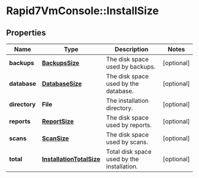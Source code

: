 # Rapid7VmConsole::InstallSize

## Properties
Name | Type | Description | Notes
------------ | ------------- | ------------- | -------------
**backups** | [**BackupsSize**](BackupsSize.md) | The disk space used by backups. | [optional] 
**database** | [**DatabaseSize**](DatabaseSize.md) | The disk space used by the database. | [optional] 
**directory** | **File** | The installation directory. | [optional] 
**reports** | [**ReportSize**](ReportSize.md) | The disk space used by reports. | [optional] 
**scans** | [**ScanSize**](ScanSize.md) | The disk space used by scans. | [optional] 
**total** | [**InstallationTotalSize**](InstallationTotalSize.md) | Total disk space used by the installation. | [optional] 


